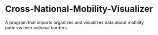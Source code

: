 # Cross-National-Mobility-Visualizer
A program that imports organizes and visualizes data about mobility patterns over national borders.
